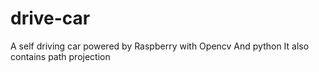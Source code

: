 # drive-car
A self driving car powered by Raspberry with Opencv And python
It also contains path projection
